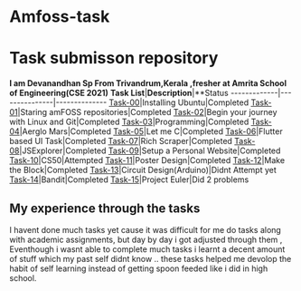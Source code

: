 # Amfoss-task
# Task submisson  repository 
**I am Devanandhan Sp From Trivandrum,Kerala ,fresher at Amrita School of Engineering(CSE 2021)**
**Task List**|**Description**|**Status
-------------|---------------|--------------
[Task-00](https://github.com/devan021/amfoss-tasks/tree/master/task-00)|Installing Ubuntu|Completed
[Task-01](https://github.com/devan021/amfoss-task/tree/master/task-00)|Staring amFOSS repositories|Completed
[Task-02](https://github.com/devan021/amfoss-tasks/tree/master/task-02)|Begin your journey with Linux and Git|Completed
[Task-03](https://github.com/devan021/amfoss-tasks/tree/master/task-03)|Programming|Completed
[Task-04](https://github.com/devan021/amfoss-tasks/tree/master/task-04)|Aerglo Mars|Completed
[Task-05](https://github.com/devan021/amfoss-tasks/tree/master/task-05)|Let me C|Completed
[Task-06](https://github.com/devan021/amfoss-tasks/tree/master/task-06)|Flutter based UI Task|Completed
[Task-07](https://github.com/devan021/amfoss-tasks/tree/master/task-07)|Rich Scraper|Completed
[Task-08](https://github.com/devan021/amfoss-tasks/tree/master/task-08)|JSExplorer|Completed
[Task-09](https://github.com/devan021/amfoss-tasks/tree/master/task-09)|Setup a Personal Website|Completed
[Task-10](https://github.com/devan021/amfoss-tasks/tree/master/task-10)|CS50|Attempted
[Task-11](https://github.com/devan021/amfoss-tasks/tree/master/task-11)|Poster Design|Completed
[Task-12](https://github.com/devan021/amfoss-tasks/tree/master/task-12)|Make the Block|Completed
[Task-13](https://github.com/devan021/amfoss-tasks/tree/master/task-13)|Circuit Design(Arduino)|Didnt Attempt yet
[Task-14](https://github.com/devan021/amfoss-tasks/tree/master/task-14)|Bandit|Completed
[Task-15](https://github.com/devan021/amfoss-tasks/tree/master/task-15)|Project Euler|Did 2 problems
## My experience through the tasks
  I havent done much tasks yet cause it was difficult for me do tasks along with academic assignments, but day by day i got adjusted through them ,
  Eventhough i wasnt able to complete much tasks i learnt a decent amount of stuff which my past self didnt know .. these tasks helped me devolop the 
  habit of self learning instead of getting spoon feeded like i did in high  school.
